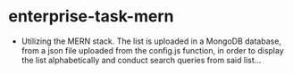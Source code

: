 # enterprise-task-mern
* Utilizing the MERN stack.  The list is uploaded in a MongoDB database, from a json file uploaded from the config.js function, in order to display the list alphabetically and conduct search queries from said list...
